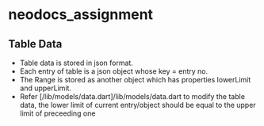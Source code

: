 # neodocs_assignment

## Table Data

- Table data is stored in json format.
- Each entry of table is a json object whose key = entry no.
- The Range is stored as another object which has properties lowerLimit and upperLimit.
- Refer [/lib/models/data.dart]/lib/models/data.dart to modify the table data, the lower limit of current entry/object should be equal to the upper limit of preceeding one
